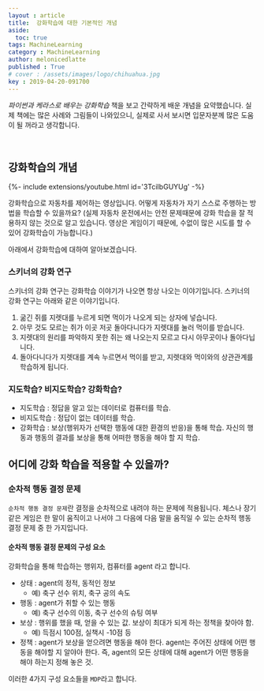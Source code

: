 ```yaml
---
layout : article
title:  강화학습에 대한 기본적인 개념
aside:
  toc: true
tags: MachineLearning
category : MachineLearning
author: melonicedlatte
published : True
# cover : /assets/images/logo/chihuahua.jpg
key : 2019-04-20-091700
---
```


*파이썬과 케라스로 배우는 강화학습* 책을 보고 간략하게 배운 개념을 요약했습니다. 실제 책에는 많은 사례와 그림들이 나와있으니, 실제로 사서 보시면 입문자분께 많은 도움이 될 꺼라고 생각합니다.

<br>

## 강화학습의 개념

<div>{%- include extensions/youtube.html id='3TciIbGUYUg' -%}</div>

<!-- <iframe width="665" height="554" src="https://www.youtube.com/embed/3TciIbGUYUg" frameborder="0" allow="accelerometer; autoplay; encrypted-media; gyroscope; picture-in-picture" allowfullscreen></iframe> -->

강화학습으로 자동차를 제어하는 영상입니다. 어떻게 자동차가 자기 스스로 주행하는 방법을 학습할 수 있을까요? (실제 자동차 운전에서는 안전 문제때문에 강화 학습을 잘 적용하지 않는 것으로 알고 있습니다. 영상은 게임이기 때문에, 수없이 많은 시도를 할 수 있어 강화학습이 가능합니다.)

아래에서 강화학습에 대하여 알아보겠습니다.

### 스키너의 강화 연구

스키너의 강화 연구는 강화학습 이야기가 나오면 항상 나오는 이야기입니다. 스키너의 강화 연구는 아래와 같은 이야기입니다.

1. 굶긴 쥐를 지렛대를 누르게 되면 먹이가 나오게 되는 상자에 넣습니다.
2. 아무 것도 모르는 쥐가 이곳 저곳 돌아다니다가 지렛대를 눌러 먹이를 받습니다.
3. 지렛대의 원리를 파악하지 못한 쥐는 왜 나오는지 모르고 다시 아무곳이나 돌아다닙니다.
4. 돌아다니다가 지렛대를 계속 누르면서 먹이를 받고, 지렛대와 먹이와의 상관관계를 학습하게 됩니다.

### 지도학습? 비지도학습? 강화학습?

- 지도학습 : 정답을 알고 있는 데이터로 컴퓨터를 학습.
- 비지도학습 : 정답이 없는 데이터를 학습.
- 강화학습 : 보상(행위자가 선택한 행동에 대한 환경의 반응)을 통해 학습. 자신의 행동과 행동의 결과를 보상을 통해 어떠한 행동을 해야 할 지 학습.

## 어디에 강화 학습을 적용할 수 있을까?

### 순차적 행동 결정 문제

`순차적 행동 결정 문제`란 결정을 순차적으로 내려야 하는 문제에 적용됩니다. 체스나 장기같은 게임은 한 말이 움직이고 나서야 그 다음에 다음 말을 움직일 수 있는 순차적 행동 결정 문제 중 한 가지입니다.

#### 순차적 행동 결정 문제의 구성 요소

강화학습을 통해 학습하는 행위자, 컴퓨터를 agent 라고 합니다.

- 상태 : agent의 정적, 동적인 정보
  - 예) 축구 선수 위치, 축구 공의 속도
- 행동 : agent가 취할 수 있는 행동
  - 예) 축구 선수의 이동, 축구 선수의 슈팅 여부
- 보상 : 행위를 했을 때, 얻을 수 있는 값. 보상이 최대가 되게 하는 정책을 찾아야 함. 
  - 예) 득점시 100점, 실책시 -10점 등
- 정책 : agent가 보상을 얻으려면 행동을 해야 한다. agent는 주어진 상태에 어떤 행동을 해야할 지 알야아 한다. 즉, agent의 모든 상태에 대해 agent가 어떤 행동을 해야 하는지 정해 놓은 것.

이러한 4가지 구성 요소들을 `MDP`라고 합니다.
